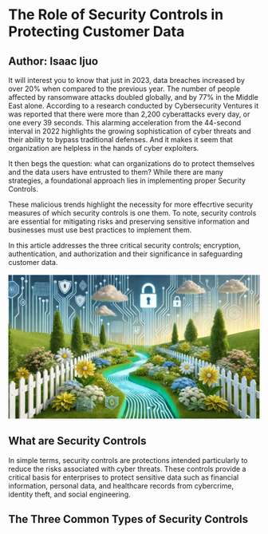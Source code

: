 <html>
<html lang="en">
<head>
    <meta charset="UTF-8">
    <meta name="viewport" content="width=device-width, initial-scale=1.0">
    <meta name="Isaac Ijuo">
    <meta name="The Role of Security Controls in Protecting Customer Data">
    <meta name="What are Security Controls.">
    <meta name="Ercyption, Authorization, Authentication">
</head>
<body>

<h1>The Role of Security Controls in Protecting Customer Data</h1>
<h2> Author: Isaac Ijuo</h2>
<p>It will interest you to know that just in 2023, data breaches increased by over 20% when compared to the previous year. The number of people affected by ransomware attacks doubled globally, and by 77% in the Middle East alone. According to a research conducted by Cybersecurity Ventures it was reported that there were more than 2,200 cyberattacks every day, or one every 39 seconds. This alarming acceleration from the 44-second interval in 2022 highlights the growing sophistication of cyber threats and their ability to bypass traditional defenses. And it makes it seem that organization are helpless in the hands of cyber exploiters.

It then begs the question: what can organizations do to protect themselves and the data users have entrusted to them? While there are many strategies, a foundational approach lies in implementing proper Security Controls.

These malicious trends highlight the necessity for more effecrtive security measures of which security controls is one them. To note, security controls are essential for mitigating risks and preserving sensitive information and businesses must use best practices to implement them. 

In this article addresses the three critical security controls; encryption, authentication, and authorization and their significance in safeguarding customer data.<br><br>
<img src="/Images/securityGarden.jpeg">

<h2><b> What are Security Controls</b></h2>
<p> In simple terms, security controls are protections intended particularly to reduce the risks associated with cyber threats. These controls provide a critical basis for enterprises to protect sensitive data such as financial information, personal data, and healthcare records from cybercrime, identity theft, and social engineering.

<h2><b>The Three Common Types of Security Controls</b></h2>
